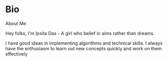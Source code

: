 # Bio
About Me

Hey folks,
I'm Ipsita Das -  A girl who belief in aims rather than dreams.

I have good ideas in implementing algorithms and technical skills.
I always have the enthusiasm to learn out new concepts quickly and work on them effectively 
